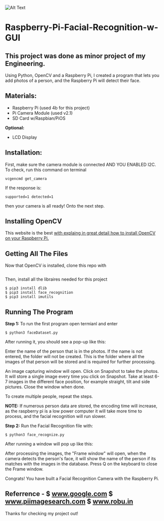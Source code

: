 ![Alt Text](https://media.giphy.com/media/kdXnsLKl3mMLG1kuuw/giphy.gif)

# Raspberry-Pi-Facial-Recognition-w-GUI

## This project was done as minor project of my Engineering.

Using Python, OpenCV and a Raspberry Pi, I created a program that lets you add photos of a person, and the Raspberry Pi will detect their face.


## Materials:
- Raspberry Pi (used 4b for this project)
- Pi Camera Module (used v2.1)
- SD Card w/Raspbian/PiOS

**Optional:**
- LCD Display

## Installation:

First, make sure the camera module is connected AND YOU ENABLED I2C. To check, run this command on terminal 

```
vcgencmd get_camera
```
If the response is:
```
supported=1 detected=1
```
then your camera is all ready! Onto the next step.

## Installing OpenCV 
This website is the best <a href="https://www.pyimagesearch.com/2019/09/16/install-opencv-4-on-raspberry-pi-4-and-raspbian-buster/">with explaing in great detail how to install OpenCV on your Raspberry Pi.</a> 

## Getting All The Files 
Now that OpenCV is installed, clone this repo with
```
```
Then, install all the libraires needed for this project
```
$ pip3 install dlib  
$ pip3 install face_recognition  
$ pip3 install imutils
```
## Running The Program
**Step 1:**
To run the first program open termianl and enter
```
$ python3 faceDataset.py 
```
After running it, you should see a pop-up like this:


Enter the name of the person that is in the photos. If the name is not entered, the folder will not be created. This is the folder where all the images of that person will be stored and is required for further processing.

An image capturing window will open. Click on Snapshot to take the photos. It will store a single image every time you click on Snapshot. Take at least 6-7 images in the different face position, for example straight, tilt and side pictures. Close the window when done.


To create multiple people, repeat the steps.

**NOTE:** If numerous person data are stored, the encoding time will increase, as the raspberry pi is a low power computer it will take more time to process, and the facial recognition will run slower.

**Step 2:**
Run the Facial Recognition file with:
```
$ python3 face_recognize.py 
```
After running a window will pop up like this:


After processing the images, the "Frame window" will open, when the camera detects the person's face, it will show the name of the person if its matches with the images in the database. Press Q on the keyboard to close the Frame window.

Congrats! You have built a Facial Recognition Camera with the Raspberry Pi.

Referrence - 
 $ www.google.com
 $ www.piimagesearch.com
 $ www.robu.in
---------------------------------------
Thanks for checking my project out!



